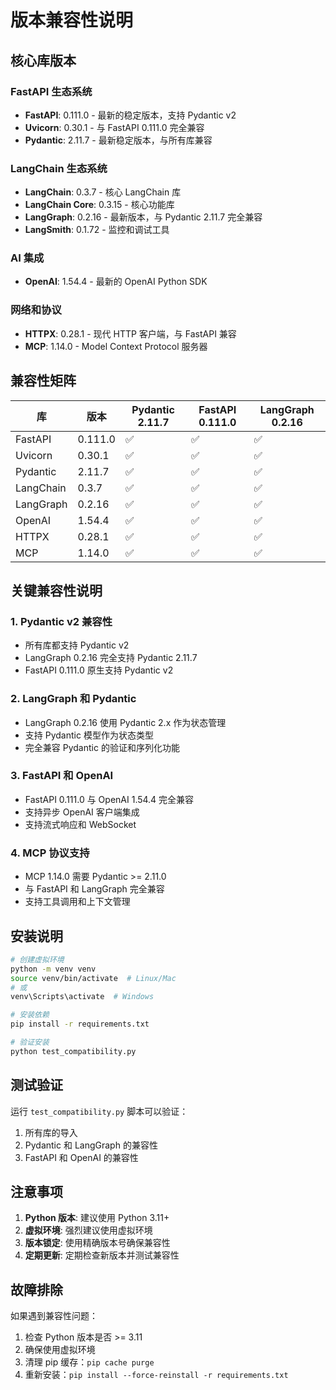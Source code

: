 # 版本兼容性说明

## 核心库版本

### FastAPI 生态系统
- **FastAPI**: 0.111.0 - 最新的稳定版本，支持 Pydantic v2
- **Uvicorn**: 0.30.1 - 与 FastAPI 0.111.0 完全兼容
- **Pydantic**: 2.11.7 - 最新稳定版本，与所有库兼容

### LangChain 生态系统
- **LangChain**: 0.3.7 - 核心 LangChain 库
- **LangChain Core**: 0.3.15 - 核心功能库
- **LangGraph**: 0.2.16 - 最新版本，与 Pydantic 2.11.7 完全兼容
- **LangSmith**: 0.1.72 - 监控和调试工具

### AI 集成
- **OpenAI**: 1.54.4 - 最新的 OpenAI Python SDK

### 网络和协议
- **HTTPX**: 0.28.1 - 现代 HTTP 客户端，与 FastAPI 兼容
- **MCP**: 1.14.0 - Model Context Protocol 服务器

## 兼容性矩阵

| 库 | 版本 | Pydantic 2.11.7 | FastAPI 0.111.0 | LangGraph 0.2.16 |
|----|------|-----------------|-----------------|-------------------|
| FastAPI | 0.111.0 | ✅ | ✅ | ✅ |
| Uvicorn | 0.30.1 | ✅ | ✅ | ✅ |
| Pydantic | 2.11.7 | ✅ | ✅ | ✅ |
| LangChain | 0.3.7 | ✅ | ✅ | ✅ |
| LangGraph | 0.2.16 | ✅ | ✅ | ✅ |
| OpenAI | 1.54.4 | ✅ | ✅ | ✅ |
| HTTPX | 0.28.1 | ✅ | ✅ | ✅ |
| MCP | 1.14.0 | ✅ | ✅ | ✅ |

## 关键兼容性说明

### 1. Pydantic v2 兼容性
- 所有库都支持 Pydantic v2
- LangGraph 0.2.16 完全支持 Pydantic 2.11.7
- FastAPI 0.111.0 原生支持 Pydantic v2

### 2. LangGraph 和 Pydantic
- LangGraph 0.2.16 使用 Pydantic 2.x 作为状态管理
- 支持 Pydantic 模型作为状态类型
- 完全兼容 Pydantic 的验证和序列化功能

### 3. FastAPI 和 OpenAI
- FastAPI 0.111.0 与 OpenAI 1.54.4 完全兼容
- 支持异步 OpenAI 客户端集成
- 支持流式响应和 WebSocket

### 4. MCP 协议支持
- MCP 1.14.0 需要 Pydantic >= 2.11.0
- 与 FastAPI 和 LangGraph 完全兼容
- 支持工具调用和上下文管理

## 安装说明

```bash
# 创建虚拟环境
python -m venv venv
source venv/bin/activate  # Linux/Mac
# 或
venv\Scripts\activate  # Windows

# 安装依赖
pip install -r requirements.txt

# 验证安装
python test_compatibility.py
```

## 测试验证

运行 `test_compatibility.py` 脚本可以验证：
1. 所有库的导入
2. Pydantic 和 LangGraph 的兼容性
3. FastAPI 和 OpenAI 的兼容性

## 注意事项

1. **Python 版本**: 建议使用 Python 3.11+
2. **虚拟环境**: 强烈建议使用虚拟环境
3. **版本锁定**: 使用精确版本号确保兼容性
4. **定期更新**: 定期检查新版本并测试兼容性

## 故障排除

如果遇到兼容性问题：

1. 检查 Python 版本是否 >= 3.11
2. 确保使用虚拟环境
3. 清理 pip 缓存：`pip cache purge`
4. 重新安装：`pip install --force-reinstall -r requirements.txt`

